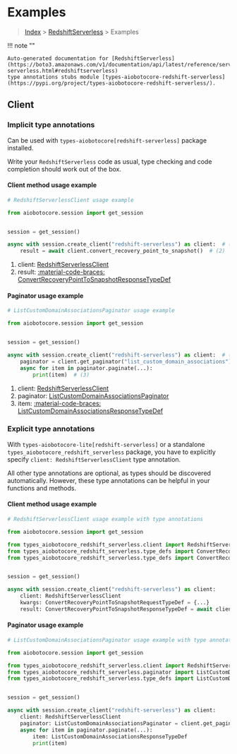 # Examples

> [Index](../README.md) > [RedshiftServerless](./README.md) > Examples

!!! note ""

    Auto-generated documentation for [RedshiftServerless](https://boto3.amazonaws.com/v1/documentation/api/latest/reference/services/redshift-serverless.html#redshiftserverless)
    type annotations stubs module [types-aiobotocore-redshift-serverless](https://pypi.org/project/types-aiobotocore-redshift-serverless/).

## Client

### Implicit type annotations

Can be used with `types-aiobotocore[redshift-serverless]` package installed.

Write your `RedshiftServerless` code as usual,
type checking and code completion should work out of the box.



#### Client method usage example

```python
# RedshiftServerlessClient usage example

from aiobotocore.session import get_session


session = get_session()

async with session.create_client("redshift-serverless") as client:  # (1)
    result = await client.convert_recovery_point_to_snapshot()  # (2)
```

1. client: [RedshiftServerlessClient](./client.md)
2. result: [:material-code-braces: ConvertRecoveryPointToSnapshotResponseTypeDef](./type_defs.md#convertrecoverypointtosnapshotresponsetypedef)



#### Paginator usage example

```python
# ListCustomDomainAssociationsPaginator usage example

from aiobotocore.session import get_session


session = get_session()

async with session.create_client("redshift-serverless") as client:  # (1)
    paginator = client.get_paginator("list_custom_domain_associations")  # (2)
    async for item in paginator.paginate(...):
        print(item)  # (3)
```

1. client: [RedshiftServerlessClient](./client.md)
2. paginator: [ListCustomDomainAssociationsPaginator](./paginators.md#listcustomdomainassociationspaginator)
3. item: [:material-code-braces: ListCustomDomainAssociationsResponseTypeDef](./type_defs.md#listcustomdomainassociationsresponsetypedef)




### Explicit type annotations

With `types-aiobotocore-lite[redshift-serverless]`
or a standalone `types_aiobotocore_redshift_serverless` package, you have to explicitly specify
`client: RedshiftServerlessClient` type annotation.

All other type annotations are optional, as types should be discovered automatically.
However, these type annotations can be helpful in your functions and methods.


#### Client method usage example

```python
# RedshiftServerlessClient usage example with type annotations

from aiobotocore.session import get_session

from types_aiobotocore_redshift_serverless.client import RedshiftServerlessClient
from types_aiobotocore_redshift_serverless.type_defs import ConvertRecoveryPointToSnapshotResponseTypeDef
from types_aiobotocore_redshift_serverless.type_defs import ConvertRecoveryPointToSnapshotRequestTypeDef


session = get_session()

async with session.create_client("redshift-serverless") as client:
    client: RedshiftServerlessClient
    kwargs: ConvertRecoveryPointToSnapshotRequestTypeDef = {...}
    result: ConvertRecoveryPointToSnapshotResponseTypeDef = await client.convert_recovery_point_to_snapshot(**kwargs)
```



#### Paginator usage example

```python
# ListCustomDomainAssociationsPaginator usage example with type annotations

from aiobotocore.session import get_session

from types_aiobotocore_redshift_serverless.client import RedshiftServerlessClient
from types_aiobotocore_redshift_serverless.paginator import ListCustomDomainAssociationsPaginator
from types_aiobotocore_redshift_serverless.type_defs import ListCustomDomainAssociationsResponseTypeDef


session = get_session()

async with session.create_client("redshift-serverless") as client:
    client: RedshiftServerlessClient
    paginator: ListCustomDomainAssociationsPaginator = client.get_paginator("list_custom_domain_associations")
    async for item in paginator.paginate(...):
        item: ListCustomDomainAssociationsResponseTypeDef
        print(item)
```


